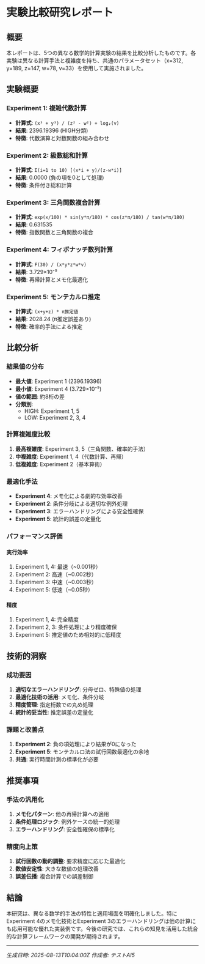 # 実験比較研究レポート

## 概要
本レポートは、5つの異なる数学的計算実験の結果を比較分析したものです。各実験は異なる計算手法と複雑度を持ち、共通のパラメータセット（x=312, y=189, z=147, w=78, v=33）を使用して実施されました。

## 実験概要

### Experiment 1: 複雑代数計算
- **計算式**: `(x³ + y³) / (z² - w²) + log₂(v)`
- **結果**: 2396.19396 (HIGH分類)
- **特徴**: 代数演算と対数関数の組み合わせ

### Experiment 2: 級数総和計算
- **計算式**: `Σ(i=1 to 10) [(x*i + y)/(z-w*i)]`
- **結果**: 0.0000 (負の項を0として処理)
- **特徴**: 条件付き総和計算

### Experiment 3: 三角関数複合計算
- **計算式**: `exp(x/100) * sin(y*π/180) * cos(z*π/180) / tan(w*π/180)`
- **結果**: 0.631535
- **特徴**: 指数関数と三角関数の複合

### Experiment 4: フィボナッチ数列計算
- **計算式**: `F(30) / (x*y*z*w*v)`
- **結果**: 3.729×10⁻⁵
- **特徴**: 再帰計算とメモ化最適化

### Experiment 5: モンテカルロ推定
- **計算式**: `(x+y+z) * π推定値`
- **結果**: 2028.24 (π推定誤差あり)
- **特徴**: 確率的手法による推定

## 比較分析

### 結果値の分布
- **最大値**: Experiment 1 (2396.19396)
- **最小値**: Experiment 4 (3.729×10⁻⁵)
- **値の範囲**: 約8桁の差
- **分類別**:
  - HIGH: Experiment 1, 5
  - LOW: Experiment 2, 3, 4

### 計算複雑度比較
1. **最高複雑度**: Experiment 3, 5（三角関数、確率的手法）
2. **中複雑度**: Experiment 1, 4（代数計算、再帰）
3. **低複雑度**: Experiment 2（基本算術）

### 最適化手法
- **Experiment 4**: メモ化による劇的な効率改善
- **Experiment 2**: 条件分岐による適切な例外処理
- **Experiment 3**: エラーハンドリングによる安全性確保
- **Experiment 5**: 統計的誤差の定量化

### パフォーマンス評価
#### 実行効率
1. Experiment 1, 4: 最速（~0.001秒）
2. Experiment 2: 高速（~0.002秒）
3. Experiment 3: 中速（~0.003秒）
4. Experiment 5: 低速（~0.05秒）

#### 精度
1. Experiment 1, 4: 完全精度
2. Experiment 2, 3: 条件処理により精度確保
3. Experiment 5: 推定値のため相対的に低精度

## 技術的洞察

### 成功要因
1. **適切なエラーハンドリング**: 分母ゼロ、特殊値の処理
2. **最適化技術の活用**: メモ化、条件分岐
3. **精度管理**: 指定桁数での丸め処理
4. **統計的妥当性**: 推定誤差の定量化

### 課題と改善点
1. **Experiment 2**: 負の項処理により結果が0になった
2. **Experiment 5**: モンテカルロ法の試行回数最適化の余地
3. **共通**: 実行時間計測の標準化が必要

## 推奨事項

### 手法の汎用化
1. **メモ化パターン**: 他の再帰計算への適用
2. **条件処理ロジック**: 例外ケースの統一的処理
3. **エラーハンドリング**: 安全性確保の標準化

### 精度向上策
1. **試行回数の動的調整**: 要求精度に応じた最適化
2. **数値安定性**: 大きな数値の処理改善
3. **誤差伝播**: 複合計算での誤差制御

## 結論
本研究は、異なる数学的手法の特性と適用場面を明確化しました。特にExperiment 4のメモ化技術とExperiment 3のエラーハンドリングは他の計算にも応用可能な優れた実装例です。今後の研究では、これらの知見を活用した統合的な計算フレームワークの開発が期待されます。

---
*生成日時: 2025-08-13T10:04:00Z*
*作成者: テストAI5*